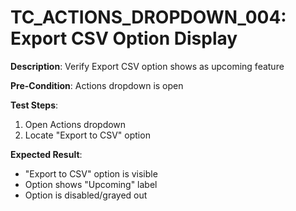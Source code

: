 # TC_ACTIONS_DROPDOWN_004: Export CSV Option Display

**Description**: Verify Export CSV option shows as upcoming feature

**Pre-Condition**: Actions dropdown is open

**Test Steps**:
1. Open Actions dropdown
2. Locate "Export to CSV" option

**Expected Result**:
- "Export to CSV" option is visible
- Option shows "Upcoming" label
- Option is disabled/grayed out